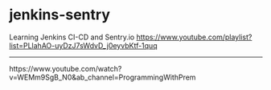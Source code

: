 # jenkins-sentry
Learning Jenkins CI-CD and Sentry.io
https://www.youtube.com/playlist?list=PLlahAO-uyDzJ7sWdvD_j0eyvbKtf-1quq
<hr>
https://www.youtube.com/watch?v=WEMm9SgB_N0&ab_channel=ProgrammingWithPrem
